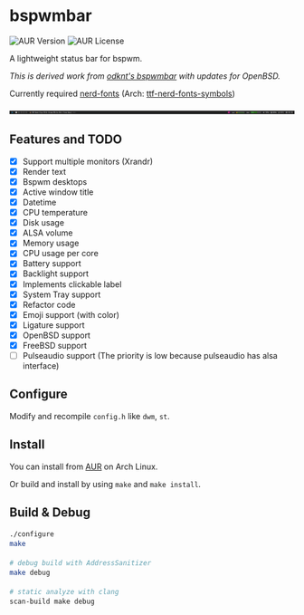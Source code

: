 # bspwmbar

![AUR Version](https://img.shields.io/aur/version/bspwmbar.svg)
![AUR License](https://img.shields.io/aur/license/bspwmbar.svg)

A lightweight status bar for bspwm.

*This is derived work from [odknt's bspwmbar](https://github.com/odknt/bspwmbar) with updates for OpenBSD.*

Currently required [nerd-fonts](https://github.com/ryanoasis/nerd-fonts)
(Arch: [ttf-nerd-fonts-symbols](https://www.archlinux.jp/packages/community/x86_64/ttf-nerd-fonts-symbols/))

![bspwmbar.png](docs/bspwmbar.png)

## Features and TODO

- [x] Support multiple monitors (Xrandr)
- [x] Render text
- [x] Bspwm desktops
- [x] Active window title
- [x] Datetime
- [x] CPU temperature
- [x] Disk usage
- [x] ALSA volume
- [x] Memory usage
- [x] CPU usage per core
- [x] Battery support
- [x] Backlight support
- [x] Implements clickable label
- [x] System Tray support
- [x] Refactor code
- [x] Emoji support (with color)
- [x] Ligature support
- [x] OpenBSD support
- [x] FreeBSD support
- [ ] Pulseaudio support (The priority is low because pulseaudio has alsa interface)

## Configure

Modify and recompile `config.h` like `dwm`, `st`.

## Install

You can install from [AUR](https://aur.archlinux.org/packages/bspwmbar/) on Arch Linux.

Or build and install by using `make` and `make install`.

## Build & Debug

```sh
./configure
make

# debug build with AddressSanitizer
make debug

# static analyze with clang
scan-build make debug
```

